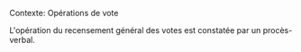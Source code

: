 Contexte: Opérations de vote

L'opération du recensement général des votes est constatée par un procès-verbal.